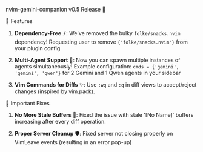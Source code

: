nvim-gemini-companion v0.5 Release 🚀

🌟 Features

1. **Dependency-Free** ⚡: We've removed the bulky `folke/snacks.nvim` dependency! Requesting user to remove `{'folke/snacks.nvim'}` from your plugin config

2. **Multi-Agent Support** 🤖: Now you can spawn multiple instances of agents simultaneously! Example configuration: `cmds = {'gemini', 'gemini', 'qwen'}` for 2 Gemini and 1 Qwen agents in your sidebar

3. **Vim Commands for Diffs** ✨: Use `:wq` and `:q` in diff views to accept/reject changes (inspired by vim.pack).

🔧 Important Fixes

1. **No More Stale Buffers** 🧹: Fixed the issue with stale '[No Name]' buffers increasing after every diff operation.

2. **Proper Server Cleanup** 🛡️: Fixed server not closing properly on VimLeave events (resulting in an error pop-up)

